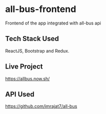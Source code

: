 # all-bus-frontend
Frontend of the app integrated with all-bus api

## Tech Stack Used
ReactJS, Bootstrap and Redux.

## Live Project
https://allbus.now.sh/

## API Used
https://github.com/imrajat7/all-bus

